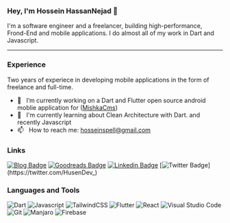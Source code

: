 ### Hey, I'm Hossein HassanNejad 👋
I'm a software engineer and a freelancer, building high-performance, Frond-End and mobile applications. I do almost all of my work in Dart and Javascript.

---

### Experience
Two years of experiece in developing mobile applications in the form of freelance and full-time.

- 🔭 &nbsp; I’m currently working on a Dart and Flutter open source android moblie application for ([MishkaCms](https://github.com/mishka-group/mishka-cms))
- 🌱 &nbsp; I'm currently learning about Clean Architecture with Dart. and recently Javascript
- 📫 &nbsp; How to reach me: hosseinspell@gmail.com

### Links
[![Blog Badge](https://img.shields.io/badge/Blog-000?style=for-the-badge&logo=blog&logoColor=white)](https://husen.netlify.app)
[![Goodreads Badge](https://img.shields.io/badge/Goodreads-372213?style=for-the-badge&logo=goodreads&logoColor=white)](https://www.goodreads.com/hassannejad)
[![Linkedin Badge](https://img.shields.io/badge/LinkedIn-0077B5?style=for-the-badge&logo=linkedin&logoColor=white)](https://www.linkedin.com/in/hossein-hassannejad)
[![Twitter Badge]([https://img.shields.io/badge/LinkedIn-0077B5?style=for-the-badge&logo=linkedin&logoColor=white](https://img.shields.io/badge/Twitter-1D9BF0?style=for-the-badge&logo=twitter&logoColor=white))](https://twitter.com/HusenDev_)

### Languages and Tools
![Dart](https://img.shields.io/badge/dart-%230175C2.svg?style=for-the-badge&logo=dart&logoColor=white)
![Javascript](https://img.shields.io/badge/Javascript-F0DB4F?style=for-the-badge&logo=javascript&logoColor=black)
![TailwindCSS](https://img.shields.io/badge/TailwindCSS-0284c7?style=for-the-badge&logo=tailwindcss&logoColor=white)
![Flutter](https://img.shields.io/badge/Flutter-%2302569B.svg?style=for-the-badge&logo=Flutter&logoColor=white)
![React](https://img.shields.io/badge/React-61dbfb?style=for-the-badge&logo=react&logoColor=black)
![Visual Studio Code](https://img.shields.io/badge/Visual%20Studio%20Code-0078d7.svg?style=for-the-badge&logo=visual-studio-code&logoColor=white)
![Git](https://img.shields.io/badge/git-%23F05033.svg?style=for-the-badge&logo=git&logoColor=white)
![Manjaro](https://img.shields.io/badge/Manjaro-35BF5C?style=for-the-badge&logo=Manjaro&logoColor=white)
![Firebase](https://img.shields.io/badge/firebase-%23039BE5.svg?style=for-the-badge&logo=firebase)

